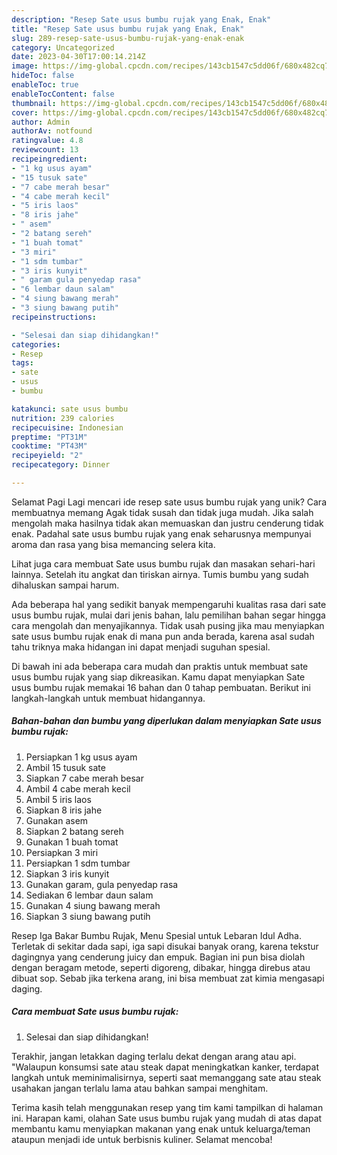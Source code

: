 ```yaml
---
description: "Resep Sate usus bumbu rujak yang Enak, Enak"
title: "Resep Sate usus bumbu rujak yang Enak, Enak"
slug: 289-resep-sate-usus-bumbu-rujak-yang-enak-enak
category: Uncategorized
date: 2023-04-30T17:00:14.214Z
image: https://img-global.cpcdn.com/recipes/143cb1547c5dd06f/680x482cq70/sate-usus-bumbu-rujak-foto-resep-utama.jpg
hideToc: false
enableToc: true
enableTocContent: false
thumbnail: https://img-global.cpcdn.com/recipes/143cb1547c5dd06f/680x482cq70/sate-usus-bumbu-rujak-foto-resep-utama.jpg
cover: https://img-global.cpcdn.com/recipes/143cb1547c5dd06f/680x482cq70/sate-usus-bumbu-rujak-foto-resep-utama.jpg
author: Admin
authorAv: notfound
ratingvalue: 4.8
reviewcount: 13
recipeingredient:
- "1 kg usus ayam"
- "15 tusuk sate"
- "7 cabe merah besar"
- "4 cabe merah kecil"
- "5 iris laos"
- "8 iris jahe"
- " asem"
- "2 batang sereh"
- "1 buah tomat"
- "3 miri"
- "1 sdm tumbar"
- "3 iris kunyit"
- " garam gula penyedap rasa"
- "6 lembar daun salam"
- "4 siung bawang merah"
- "3 siung bawang putih"
recipeinstructions:

- "Selesai dan siap dihidangkan!"
categories:
- Resep
tags:
- sate
- usus
- bumbu

katakunci: sate usus bumbu 
nutrition: 239 calories
recipecuisine: Indonesian
preptime: "PT31M"
cooktime: "PT43M"
recipeyield: "2"
recipecategory: Dinner

---
```



Selamat Pagi Lagi mencari ide resep sate usus bumbu rujak yang unik? Cara membuatnya memang Agak tidak susah dan tidak juga mudah. Jika salah mengolah maka hasilnya tidak akan memuaskan dan justru cenderung tidak enak. Padahal sate usus bumbu rujak yang enak seharusnya mempunyai aroma dan rasa yang bisa memancing selera kita.


Lihat juga cara membuat Sate usus bumbu rujak dan masakan sehari-hari lainnya. Setelah itu angkat dan tiriskan airnya. Tumis bumbu yang sudah dihaluskan sampai harum.

Ada beberapa hal yang sedikit banyak mempengaruhi kualitas rasa dari sate usus bumbu rujak, mulai dari jenis bahan, lalu pemilihan bahan segar hingga cara mengolah dan menyajikannya. Tidak usah pusing jika mau menyiapkan sate usus bumbu rujak enak di mana pun anda berada, karena asal sudah tahu triknya maka hidangan ini dapat menjadi suguhan spesial.


Di bawah ini ada beberapa cara mudah dan praktis untuk membuat sate usus bumbu rujak yang siap dikreasikan. Kamu dapat menyiapkan Sate usus bumbu rujak memakai 16 bahan dan 0 tahap pembuatan. Berikut ini langkah-langkah untuk membuat hidangannya.

<!--inarticleads1-->

##### Bahan-bahan dan bumbu yang diperlukan dalam menyiapkan Sate usus bumbu rujak:

1. Persiapkan 1 kg usus ayam
1. Ambil 15 tusuk sate
1. Siapkan 7 cabe merah besar
1. Ambil 4 cabe merah kecil
1. Ambil 5 iris laos
1. Siapkan 8 iris jahe
1. Gunakan  asem
1. Siapkan 2 batang sereh
1. Gunakan 1 buah tomat
1. Persiapkan 3 miri
1. Persiapkan 1 sdm tumbar
1. Siapkan 3 iris kunyit
1. Gunakan  garam, gula penyedap rasa
1. Sediakan 6 lembar daun salam
1. Gunakan 4 siung bawang merah
1. Siapkan 3 siung bawang putih


Resep Iga Bakar Bumbu Rujak, Menu Spesial untuk Lebaran Idul Adha. Terletak di sekitar dada sapi, iga sapi disukai banyak orang, karena tekstur dagingnya yang cenderung juicy dan empuk. Bagian ini pun bisa diolah dengan beragam metode, seperti digoreng, dibakar, hingga direbus atau dibuat sop. Sebab jika terkena arang, ini bisa membuat zat kimia mengasapi daging. 

<!--inarticleads2-->

##### Cara membuat Sate usus bumbu rujak:


1. Selesai dan siap dihidangkan!

Terakhir, jangan letakkan daging terlalu dekat dengan arang atau api. &#34;Walaupun konsumsi sate atau steak dapat meningkatkan kanker, terdapat langkah untuk meminimalisirnya, seperti saat memanggang sate atau steak usahakan jangan terlalu lama atau bahkan sampai menghitam. 

Terima kasih telah menggunakan resep yang tim kami tampilkan di halaman ini. Harapan kami, olahan Sate usus bumbu rujak yang mudah di atas dapat membantu kamu menyiapkan makanan yang enak untuk keluarga/teman ataupun menjadi ide untuk berbisnis kuliner. Selamat mencoba!
